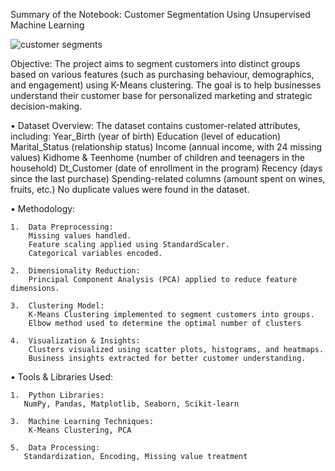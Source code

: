 
Summary of the Notebook: Customer Segmentation Using Unsupervised Machine Learning  

![customer segments](https://github.com/user-attachments/assets/52385f47-9c5d-4f2b-963c-61b703847856)



Objective: The project aims to segment customers into distinct groups based on various features (such as purchasing behaviour, demographics, and engagement) using K-Means clustering. The goal is to help businesses understand their customer base for personalized marketing and strategic decision-making.


•	Dataset Overview: The dataset contains customer-related attributes, including:
Year_Birth (year of birth)
Education (level of education)
Marital_Status (relationship status)
Income (annual income, with 24 missing values)
Kidhome & Teenhome (number of children and teenagers in the household)
Dt_Customer (date of enrollment in the program)
Recency (days since the last purchase)
Spending-related columns (amount spent on wines, fruits, etc.)
No duplicate values were found in the dataset.



•	Methodology: 

	1.	Data Preprocessing:
		Missing values handled.
		Feature scaling applied using StandardScaler.
		Categorical variables encoded.
  
	2.	Dimensionality Reduction:
		Principal Component Analysis (PCA) applied to reduce feature dimensions.
  
	3.	Clustering Model:
		K-Means Clustering implemented to segment customers into groups.
		Elbow method used to determine the optimal number of clusters
  
	4.	Visualization & Insights:
		Clusters visualized using scatter plots, histograms, and heatmaps.
		Business insights extracted for better customer understanding.



•	Tools & Libraries Used: 

	1.	Python Libraries:
	   NumPy, Pandas, Matplotlib, Seaborn, Scikit-learn
	
	3.	Machine Learning Techniques:
	    K-Means Clustering, PCA
	
	5.	Data Processing:
	   Standardization, Encoding, Missing value treatment

